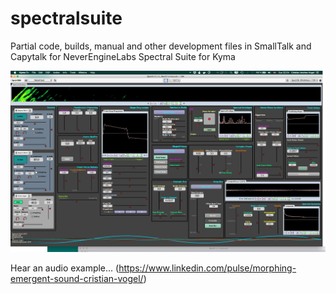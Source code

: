 # spectralsuite
Partial code, builds, manual and other development files in SmallTalk and Capytalk for NeverEngineLabs Spectral Suite for Kyma

![VCS](/SpectralSuiteVCS.png)

Hear an audio example... (https://www.linkedin.com/pulse/morphing-emergent-sound-cristian-vogel/)
